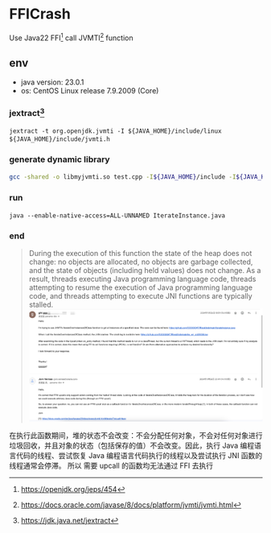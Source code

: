 # FFICrash

Use Java22 FFI[^1] call JVMTI[^2] function

## env
- java version: 23.0.1 <br/>
- os: CentOS Linux release 7.9.2009 (Core)

### jextract[^3]
```
jextract -t org.openjdk.jvmti -I ${JAVA_HOME}/include/linux ${JAVA_HOME}/include/jvmti.h
```

### generate dynamic library
```sh
gcc -shared -o libmyjvmti.so test.cpp -I${JAVA_HOME}/include -I${JAVA_HOME}/include/linux -fPIC
```

### run 
```
java --enable-native-access=ALL-UNNAMED IterateInstance.java
```

### end
> During the execution of this function the state of the heap does not change: no objects are allocated, no objects are garbage collected, and the state of objects (including held values) does not change. As a result, threads executing Java programming language code, threads attempting to resume the execution of Java programming language code, and threads attempting to execute JNI functions are typically stalled.
![img.png](img.png)

在执行此函数期间，堆的状态不会改变：不会分配任何对象，不会对任何对象进行垃圾回收，并且对象的状态（包括保存的值）不会改变。因此，执行 Java 编程语言代码的线程、尝试恢复 Java 编程语言代码执行的线程以及尝试执行 JNI 函数的线程通常会停滞。
所以 需要 upcall 的函数均无法通过 FFI 去执行

[^1]: https://openjdk.org/jeps/454
[^2]: https://docs.oracle.com/javase/8/docs/platform/jvmti/jvmti.html
[^3]: https://jdk.java.net/jextract
[^4]: https://docs.oracle.com/en/java/javase/23/docs/specs/jvmti.html#IterateThroughHeap:~:text=class.%20This%20includes%20both%20reachable%20and%20unreachable%20objects.-,The%20object_filter%20parameter%20indicates%20the%20objects%20for%20which%20the%20callback%20function,code%2C%20and%20threads%20attempting%20to%20execute%20JNI%20functions%20are%20typically%20stalled.,-Phase

